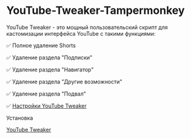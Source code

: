 # YouTube-Tweaker-Tampermonkey
YouTube Tweaker - это мощный пользовательский скрипт для кастомизации интерфейса YouTube с такими функциями:

✅ Полное удаление Shorts 

✅ Удаление раздела "Подписки"

✅ Удаление раздела "Навигатор"

✅ Удаление раздела "Другие возможности"

✅ Удаление раздела "Подвал"

✅ <a href="https://www.youtube.com/account_playback" rel="nofollow">Настройки YouTube Tweaker</a>

Установка 

[<a href="[https://raw.githubusercontent.com/saneclacibos19/YouTube-Tweaker-Tampermonkey/refs/heads/main/YouTube%20Tweaker.js](https://www.tampermonkey.net/script_installation.php#url=https://github.com/saneclacibos19/YouTube-Tweaker-Tampermonkey/raw/refs/heads/main/YouTube%20Tweaker-2.1.user.js)" rel="nofollow">YouTube Tweaker</a>
](https://www.tampermonkey.net/script_installation.php#url=https://github.com/saneclacibos19/YouTube-Tweaker-Tampermonkey/raw/refs/heads/main/YouTube%20Tweaker-2.1.user.js)
